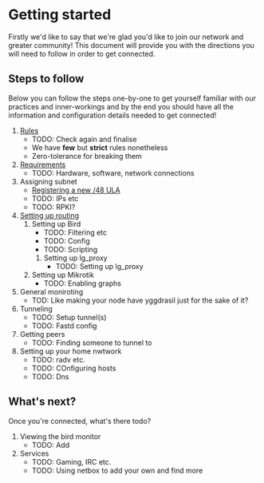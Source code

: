 Getting started
===============

Firstly we'd like to say that we're glad you'd like to join our network and
greater community! This document will provide you with the directions you
will need to follow in order to get connected.

## Steps to follow

Below you can follow the steps one-by-one to get yourself familiar with our
practices and inner-workings and by the end you should have all the information
and configuration details needed to get connected!

1. [Rules](rules.md)
	* TODO: Check again and finalise
	* We have **few** but **strict** rules nonetheless
	* Zero-tolerance for breaking them
2. [Requirements](requirements.md)
	* TODO: Hardware, software, network connections
3. Assigning subnet
	* [Registering a new /48 ULA](register_ula.md)
	* TODO: IPs etc
	* TODO: RPKI?
4. [Setting up routing](routing.md)
	1. Setting up Bird
		* TODO: Filtering etc
		* TODO: Config
		* TODO: Scripting
		1. Setting up lg_proxy
			* TODO: Setting up lg_proxy
	2. Setting up Mikrotik
		* TODO: Enabling graphs
5. General moniroting
	* TOD: Like making your node have yggdrasil just for the sake of it?
6. Tunneling
	* TODO: Setup tunnel(s)
	* TODO: Fastd config
7. Getting peers
	* TODO: Finding someone to tunnel to
8. Setting up your home nwtwork
	* TODO: radv etc.
	* TODO: COnfiguring hosts
	* TODO: Dns

## What's next?

Once you're connected, what's there todo?

1. Viewing the bird monitor
	* TODO: Add
2. Services
	* TODO: Gaming, IRC etc.
	* TODO: Using netbox to add your own and find more